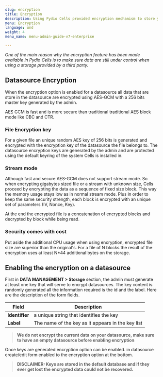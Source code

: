 ```yaml
---
slug: encryption
title: Encryption
description: Using Pydio Cells provided encryption mechanism to store your data encrypted, typically when using a storage provided by a third party.
menu: Encryption
language: und
weight: 4
menu_name: menu-admin-guide-v7-enterprise

---
```

_One of the main reason why the encryption feature has been made available in Pydio Cells is to make sure data are still under control when using a storage provided by a third party._

## Datasource Encryption

When the encryption option is enabled for a datasource all data that are store in the datasource are encrypted using AES-GCM with a 256 bits master key generated by the admin.

AES GCM is fast and is more secure than traditional traditional AES block mode like CBC and CTR.

### File Encryption key

For a given file an unique random AES key of 256 bits is generated and encrypted with the encryption key of the datasource the file belongs to. The datasource encryption keys are generated by the admin and are protected using the default keyring of the system Cells is installed in.

### Stream mode

Although fast and secure AES-GCM does not support stream mode. So when encrypting gigabytes sized file or a stream with unknown size, Cells proceed by encrypting the data as a sequence of fixed size block. This way the memory usage stays low as in normal stream mode. Plus in order to keep the same security strength, each block is encrypted with an unique set of parameters (IV, Nonce, Key).

At the end the encrypted file is a concatenation of encrypted blocks and decrypted by block while being read.

### Security comes with cost

Put aside the additional CPU usage when using encryption, encrypted file size are superior than the original's. For a file of N blocks the result of the encryption uses at least N*44 additional bytes on the storage.

## Enabling the encryption on a datasource

First in **DATA MANAGEMENT > Storage** section, the admin must generate at least one key that will serve to encrypt datasources. The key content is randomly generated all the information required is the id and the label. Here are the description of the form fields.

| Field          | Description                                       |
| -------------- | ------------------------------------------------- |
| **Identifier** | a unique string that identifies the key           |
| **Label**      | The name of the key as it appears in the key list |

> **We do not encrypt the current data on your datasource, make sure to have an empty datasource before enabling encryption**

Once keys are generated encryption option can be enabled. in datasource create/edit form enabled to the encryption option at the bottom.

> **DISCLAIMER: Keys are stored in the default database and if they ever get lost the encrypted data could not be recovered.**